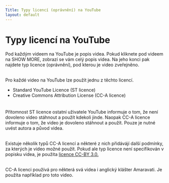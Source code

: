 ```yaml
---
Title: Typy licencí (oprávnění) na YouTube
layout: default
---
```


# Typy licencí na YouTube

Pod každým videem na YouTube je popis videa. Pokud kliknete pod videem na SHOW MORE, zobrazí se vám celý popis videa. Na jeho konci pak najdete typ licence (oprávnění), pod kterou je video zveřejněno.<br><br>

Pro každé video na YouTube lze použít jednu z těchto licencí.

<ul style="margin-bottom:35px">
<li>Standard YouTube Licence (ST licence)</li>
<li>Creative Commons Attribution License (CC-A licence)</li>
</ul>

Přítomnost ST licence ostatní uživatele YouTube informuje o tom, že není dovoleno video stáhnout a použít kdekoli jinde. Naopak CC-A licence informuje o tom, že video je dovoleno stáhnout a použít. Pouze je nutné uvést autora a původ videa. <br><br>

Existuje několik typů CC-A licencí a některé z nich přidávájí další podmínky, za kterých je video možné použít. Pokud ale typ licence není specifikován v popisku videa, je použita [licence CC-BY 3.0.]()<br><br>

CC-A licenci používá pro některá svá videa i anglický klášter Amaravati. Je použita například pro toto video.<br><br>
